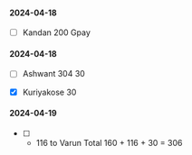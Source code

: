 #### 2024-04-18
- [ ] Kandan 200 Gpay

#### 2024-04-18
- [ ] Ashwant 304 30
- [x] Kuriyakose 30


#### 2024-04-19
- [ ]  - 116 to Varun
Total 160 + 116 + 30 = 306

